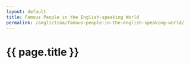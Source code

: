```yaml
---
layout: default
title: Famous People in the English-speaking World
permalink: /anglictina/famous-people-in-the-english-speaking-world/
---
```


{{ page.title }}
================
